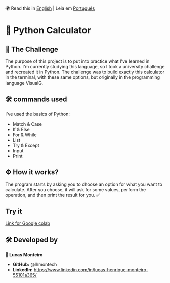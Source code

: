🌍 Read this in [English](README.md) | Leia em [Português](README.pt.md)

# 🧮 Python Calculator
## 🎯 The Challenge

The purpose of this project is to put into practice what I've learned in Python. I'm currently studying this language, so I took a university challenge and recreated it in Python. The challenge was to build exactly this calculator in the terminal, with these same options, but originally in the programming language VisualG.

## 🛠️ commands used

I've used the basics of Python:
- Match & Case
- If & Else
- For & While
- List
- Try & Except
- Input
- Print

## ⚙️ How it works?

The program starts by asking you to choose an option for what you want to calculate. After you choose, it will ask for some values, perform the operation, and then print the result for you. ✅

## Try it
[Link for Google colab](https://colab.research.google.com/drive/1s03i9z_SWMrKJyXMa4ApU2Bw_MaxFbPS?usp=sharing)

## 🛠️ Developed by

**👤 Lucas Monteiro**

- **GitHub:** @lhmontech
- **LinkedIn:** https://www.linkedin.com/in/lucas-henrique-monteiro-55101a365/
